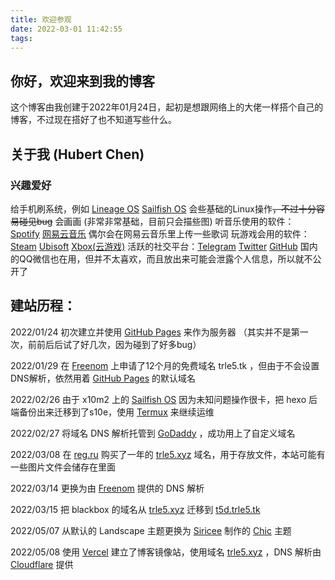 ```yaml
---
title: 欢迎参观
date: 2022-03-01 11:42:55
tags:
---
```

## 你好，欢迎来到我的博客

这个博客由我创建于2022年01月24日，起初是想跟网络上的大佬一样搭个自己的博客，不过现在搭好了也不知道写些什么。

## 关于我 (Hubert Chen)

### 兴趣爱好

给手机刷系统，例如 [Lineage OS](https://lineageos.org/) [Sailfish OS](https://sailfishos.org/)
会些基础的Linux操作~~，不过十分容易碰见bug~~
会画画 (非常非常基础，目前只会描些图)
听音乐使用的软件： [Spotify](https://spotify.com/)  [网易云音乐](https://music.163.com/) 偶尔会在网易云音乐里上传一些歌词
玩游戏会用的软件： [Steam](https://store.steampowered.com/) [Ubisoft](https://www.ubisoft.com/) [Xbox(云游戏)](https://www.xbox.com/)
活跃的社交平台：[Telegram](https://t.me/trle5) [Twitter](https://twitter.com/interstellar750) [GitHub](https://github.com/Interstellar750/) 国内的QQ微信也在用，但并不太喜欢，而且放出来可能会泄露个人信息，所以就不公开了

## 建站历程：

2022/01/24 初次建立并使用 [GitHub Pages](https://github.io) 来作为服务器 （其实并不是第一次，前前后后试了好几次，因为碰到了好多bug）

2022/01/29 在 [Freenom](freenom.com) 上申请了12个月的免费域名 trle5.tk ，但由于不会设置DNS解析，依然用着 [GitHub Pages](https://github.io) 的默认域名

2022/02/26 由于 x10m2 上的 [Sailfish OS](https://sailfishos.org/) 因为未知问题操作很卡，把 hexo 后端备份出来迁移到了s10e，使用 [Termux](https://play.google.com/store/apps/details?id=com.termux) 来继续运维
 
2022/02/27 将域名 DNS 解析托管到 [GoDaddy](godaddy.com) ，成功用上了自定义域名

2022/03/08 在 [reg.ru](https://reg.ru) 购买了一年的 [trle5.xyz](https://trle5.xyz/) 域名，用于存放文件，本站可能有一些图片文件会储存在里面

2022/03/14 更换为由 [Freenom](freenom.com) 提供的 DNS 解析

2022/03/15 把 blackbox 的域名从 [trle5.xyz](https://trle5.xyz/) 迁移到 [t5d.trle5.tk](https://t5d.trle5.tk/)

2022/05/07 从默认的 Landscape 主题更换为 [Siricee](https://github.com/Siricee) 制作的 [Chic](https://github.com/Siricee/hexo-theme-Chic) 主题

2022/05/08 使用 [Vercel](https://vercel.com/) 建立了博客镜像站，使用域名 [trle5.xyz](https://trle5.xyz) ，DNS 解析由 [Cloudflare](https://cloudflare.com/) 提供